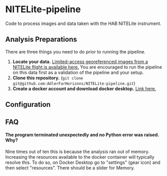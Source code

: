 # NITELite-pipeline
Code to process images and data taken with the HAB NITELite instrument.

## Analysis Preparations

There are three things you need to do prior to running the pipeline.
1. **Locate your data.** [Limited-access georeferenced images from a NITELite flight is available here.](https://drive.google.com/drive/folders/1RVNJydEQZ29ElqbNvxbMS5cBAw2bMShU?usp=drive_link) You are encouraged to run the pipeline on this data first as a validation of the pipeline and your setup.
2. **Clone this repository.** (`git clone git@github.com:AdlerFarHorizons/NITELite-pipeline.git`)
3. **Create a docker account and download docker desktop.** [Link here.](https://www.docker.com/products/docker-desktop/)

## Configuration


## FAQ

#### The program terminated unexpectedly and no Python error was raised. Why?

Nine times out of ten this is because the analysis ran out of memory.
Increasing the resources available to the docker container will typically
resolve this. To do so, on Docker Desktop go to "settings" (gear icon)
and then select "resources". There should be a slider for Memory.